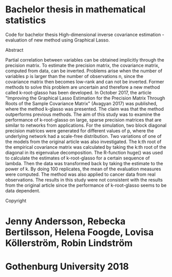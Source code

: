 # Bachelor thesis in mathematical statistics

Code for bachelor thesis High-dimensional inverse covariance estimation - evaluation of new method using Graphical Lasso.

Abstract

Partial correlation between variables can be obtained implicitly through the precision matrix. To estimate the precision matrix, the covariance matrix, computed from data, can be inverted. Problems arise when the number of variables p is larger than the number of observations n, since the covariance matrix then becomes low-rank and can not be inverted. Former methods to solve this problem are uncertain and therefore a new method called k-root-glasso has been developed. In October 2017, the article  "Improving the Graphical Lasso Estimation for the Precision Matrix Through Roots of the Sample Covariance Matrix" (Avagyan 2017) was published, where the method k-glasso was presented. The claim was that the method outperforms previous methods. The aim of this study was to examine the performance of k-root-glasso on large, sparse precision matrices that are similar to networks from applications. For the simulation, two block diagonal precision matrices were generated for different values of p, where the underlying network had a scale-free distribution. Two variations of one of the models from the original article was also investigated. The k:th root of the empirical covariance matrix was calculated by taking the k:th root of the diagonal in its eigenvalue decomposition. The R-function huge() was used to calculate the estimates of k-root-glasso for a certain sequence of lambda. Then the data was transformed back by taking the estimate to the power of k. By doing 100 replicates, the mean of the evaluation measures were computed. The method was also applied to cancer data from real observations. The results in this study were not consistent with the results from the original article since the performance of k-root-glasso seems to be data dependent.


Copyright 
# Jenny Andersson, Rebecka Bertilsson, Helena Foogde, Lovisa Köllerström, Robin Lindström
# Gothenburg University 2018
